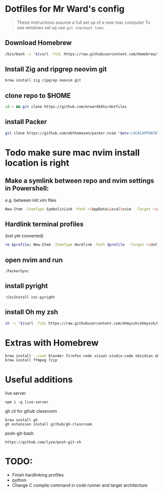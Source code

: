 # Dotfiles for Mr Ward's config

> These instructions assume a full set up of a new mac computer
> To see windows set up use `git checkout tumu`

## Download Homebrew
```bash
/bin/bash -c "$(curl -fsSL https://raw.githubusercontent.com/Homebrew/install/HEAD/install.sh)"
```

## Install Zig and ripgrep neovim git
```bash
brew install zig ripgrep neovim git
```

## clone repo to $HOME
```bash
cd ~ && git clone https://github.com/mrwardkkhs/dotfiles
```

## install Packer
```bash
git clone https://github.com/wbthomason/packer.nvim "$env:LOCALAPPDATA\nvim-data\site\pack\packer\start\packer.nvim"
```

# Todo make sure mac nvim install location is right
## Make a symlink between repo and nvim settings in Powershell:
e.g. between init.vim files
```bash
New-Item -ItemType SymbolicLink -Path ~\AppData\Local\nvim  -Target ~\dotfiles\nvim\
```

## Hardlink terminal profiles
(not yet converted)
```bash
rm $profile; New-Item -ItemType Hardlink -Path $profile  -Target ~\dotfiles\Microsoft.PowerShell_profile.ps1
```

## open nvim and run 
```vim
:PackerSync
```

## install pyright
```vim
:CocInstall coc-pyright
```

## install Oh my zsh
```bash
sh -c "$(curl -fsSL https://raw.githubusercontent.com/ohmyzsh/ohmyzsh/master/tools/install.sh)"
```

# Extras with Homebrew
```bash
brew install --cask blender firefox node visual-studio-code obsidian obs discord steam
brew install ffmpeg 7zip
```

# Useful additions
live server
```
npm i -g live-server
```

gh cli for gihub classroom
```
brew install gh
gh extension install github/gh-classroom
```

posh-git-bash
```
https://github.com/lyze/posh-git-sh
```

# TODO:
- Finish hardlinking profiles
- python
- Change C complie command in code runner and target architecture
